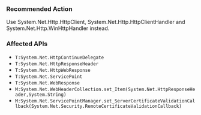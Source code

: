 ### Recommended Action
Use System.Net.Http.HttpClient, System.Net.Http.HttpClientHandler and System.Net.Http.WinHttpHandler instead.

### Affected APIs
* `T:System.Net.HttpContinueDelegate`
* `T:System.Net.HttpResponseHeader`
* `T:System.Net.HttpWebResponse`
* `T:System.Net.ServicePoint`
* `T:System.Net.WebResponse`
* `M:System.Net.WebHeaderCollection.set_Item(System.Net.HttpResponseHeader,System.String)`
* `M:System.Net.ServicePointManager.set_ServerCertificateValidationCallback(System.Net.Security.RemoteCertificateValidationCallback)`
